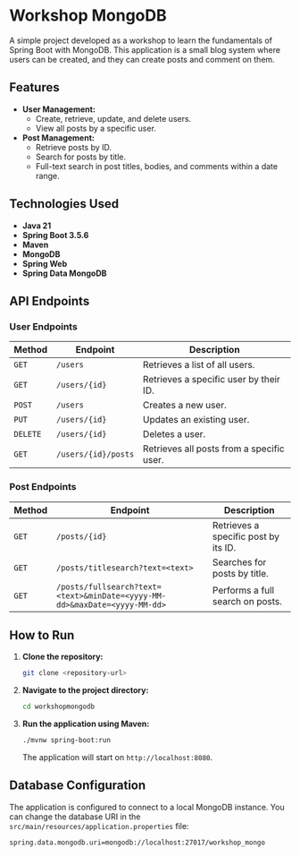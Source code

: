 # Workshop MongoDB

A simple project developed as a workshop to learn the fundamentals of Spring Boot with MongoDB. This application is a small blog system where users can be created, and they can create posts and comment on them.

## Features

-   **User Management:**
    -   Create, retrieve, update, and delete users.
    -   View all posts by a specific user.
-   **Post Management:**
    -   Retrieve posts by ID.
    -   Search for posts by title.
    -   Full-text search in post titles, bodies, and comments within a date range.

## Technologies Used

-   **Java 21**
-   **Spring Boot 3.5.6**
-   **Maven**
-   **MongoDB**
-   **Spring Web**
-   **Spring Data MongoDB**

## API Endpoints

### User Endpoints

| Method | Endpoint | Description |
| --- | --- | --- |
| `GET` | `/users` | Retrieves a list of all users. |
| `GET` | `/users/{id}` | Retrieves a specific user by their ID. |
| `POST` | `/users` | Creates a new user. |
| `PUT` | `/users/{id}` | Updates an existing user. |
| `DELETE` | `/users/{id}` | Deletes a user. |
| `GET` | `/users/{id}/posts` | Retrieves all posts from a specific user. |

### Post Endpoints

| Method | Endpoint | Description |
| --- | --- | --- |
| `GET` | `/posts/{id}` | Retrieves a specific post by its ID. |
| `GET` | `/posts/titlesearch?text=<text>` | Searches for posts by title. |
| `GET` | `/posts/fullsearch?text=<text>&minDate=<yyyy-MM-dd>&maxDate=<yyyy-MM-dd>` | Performs a full search on posts. |

## How to Run

1.  **Clone the repository:**
    ```bash
    git clone <repository-url>
    ```
2.  **Navigate to the project directory:**
    ```bash
    cd workshopmongodb
    ```
3.  **Run the application using Maven:**
    ```bash
    ./mvnw spring-boot:run
    ```
    The application will start on `http://localhost:8080`.

## Database Configuration

The application is configured to connect to a local MongoDB instance. You can change the database URI in the `src/main/resources/application.properties` file:

```properties
spring.data.mongodb.uri=mongodb://localhost:27017/workshop_mongo
